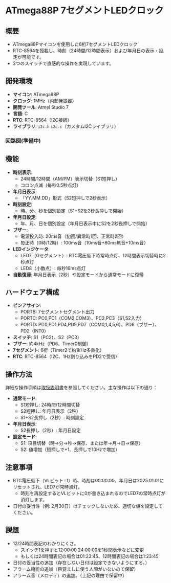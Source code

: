 # ATmega88P 7セグメントLEDクロック

## 概要
- ATmega88Pマイコンを使用した6桁7セグメントLEDクロック
- RTC-8564を搭載し、時刻（24時間/12時間表示）および年月日の表示・設定が可能です。
- 2つのスイッチで直感的な操作を実現しています。

## 開発環境
- **マイコン**: ATmega88P
- **クロック**: 1MHz（内部発振器）
- **開発ツール**: Atmel Studio 7
- **言語**: C
- **RTC**: RTC-8564（I2C接続）
- **ライブラリ**: `i2c.h` `i2c.c`（カスタムI2Cライブラリ）

### 回路図(準備中)

## 機能
- **時刻表示**:
  - 24時間/12時間（AM/PM）表示切替（S1短押し）
  - コロン点滅（毎秒0.5秒点灯）
- **年月日表示**:
  - 「YY.MM.DD」形式（S2短押しで2秒表示）
- **時刻設定**:
  - 時、分、秒を個別設定（S1+S2を2秒長押しで開始）
- **年月日設定**:
  - 年、月、日を個別設定（年月日表示中にS2を2秒長押しで開始）
- **ブザー**:
  - 電源投入時: 20ms音（初回/異常時1回、正常時2回）
  - 毎正時（0時/12時）: 100ms音（10ms音+80ms無音+10ms音）
- **LEDインジケータ**:
  - LED7（Gセグメント）: RTC電圧低下時常時点灯、12時間表示切替時に2秒点灯
  - LED8（小数点）: 毎秒16ms点灯
- **自動復帰**: 年月日表示（2秒）や設定モードから通常モードに復帰

## ハードウェア構成
- **ピンアサイン**:
  - PORTB: 7セグメントセグメント出力
  - PORTC: PC0,PC1（COM2,COM3）、PC2,PC3（S1,S2入力）
  - PORTD: PD0,PD1,PD4,PD5,PD7（COM0,1,4,5,6）、PD6（ブザー）、PD2（INT0）
- **スイッチ**: S1（PC2）、S2（PC3）
- **ブザー**: 約4kHz（PD6、Timer0制御）
- **7セグメント**: 6桁（Timer2で約1kHz多重化）
- **RTC**: RTC-8564（I2C、1Hz割り込みをPD2で受信）

## 操作方法
詳細な操作手順は[取扱説明書](docs/manual.md)を参照してください。主な操作は以下の通り：
- **通常モード**:
  - S1短押し: 24時間/12時間切替
  - S2短押し: 年月日表示（2秒）
  - S1+S2長押し（2秒）: 時刻設定
- **年月日表示**:
  - S2長押し（2秒）: 年月日設定
- **設定モード**:
  - S1: 項目切替（時→分→秒→保存、または年→月→日→保存）
  - S2: 値増加（短押しで+1、長押しで10Hzで増加）

## 注意事項
- RTC電圧低下（VLビット=1）時、時刻は00:00:00、年月日は2025.01.01にリセットされ、LED7が常時点灯。
  - 時刻を再設定するとVLビットに0が書き込まれるのでLED7の常時点灯が消灯します。
- 日付の妥当性（例: 2月30日）はチェックしないため、適切な値を設定してください。

## 課題
- 12/24時間表記のわかりにくさ。
  - スイッチ1を押すと12:00:00 24:00:00を1秒間表示などに変更
  - もしくは24時間表記の場合は01:23:45、12時間表記の場合は1:23:45
- 日付の妥当性の追加（存在しない日付は設定できないようにする。）
- アラーム機能の追加（目覚ましに使う人間がいないので保留）
- アラーム音（メロディ）の追加。（上記の理由で保留中）
